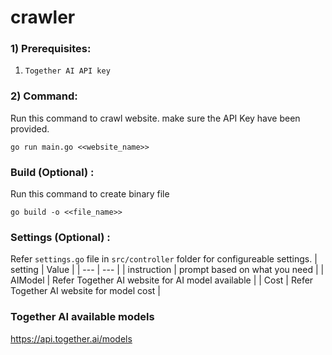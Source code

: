 # crawler

### 1) Prerequisites:
1. `Together AI API key`

### 2) Command:
Run this command to crawl website. make sure the API Key have been provided.
```
go run main.go <<website_name>>
```

### Build (Optional) :
Run this command to create binary file
```
go build -o <<file_name>>
```

### Settings (Optional) :
Refer `settings.go` file in `src/controller` folder for configureable settings.
| setting | Value |
| --- | --- |
| instruction | prompt based on what you need |
| AIModel | Refer Together AI website for AI model available |
| Cost | Refer Together AI website for model cost |

### Together AI available models
https://api.together.ai/models
